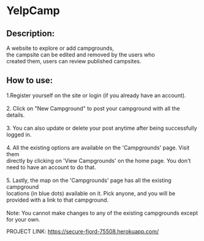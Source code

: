 <h1>YelpCamp</h1>

<h2>Description:</h2> 
A website to explore or add campgrounds,</br>
the campsite can be edited and removed by the users who </br>
created them, users can review published campsites.</br>

<h2>How to use:</h2>
1.Register yourself on the site or login (if you already have an account).</br>
<br>
2. Click on "New Campground" to post your campground with all the details.</br>
<br>
3. You can also update or delete your post anytime after being successfully logged in.</br>
<br>
4. All the existing options are available on the 'Campgrounds' page. Visit them</br>
   directly by clicking on 'View Campgrounds' on the home page. You don't</br>
   need to have an account to do that.</br>
   <br>
5. Lastly, the map on the 'Campgrounds' page has all the existing campground</br>
   locations (in blue dots) available on it. Pick anyone, and you will be </br>
   provided with a link to that campground.</br>
   <br>
Note: You cannot make changes to any of the existing campgrounds except for your own.


<br>

PROJECT LINK: https://secure-fjord-75508.herokuapp.com/

